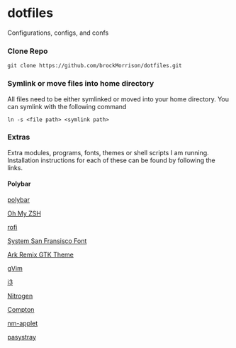 # dotfiles
Configurations, configs, and confs

### Clone Repo
```
git clone https://github.com/brockMorrison/dotfiles.git
```
### Symlink or move files into home directory
All files need to be either symlinked or moved into your home directory. You can symlink with the following command
```
ln -s <file path> <symlink path>
```
### Extras
Extra modules, programs, fonts, themes or shell scripts I am running. Installation instructions for each of these can be found by following the links.

#### Polybar
[polybar](https://github.com/jaagr/polybar)

[Oh My ZSH](https://github.com/robbyrussell/oh-my-zsh)

[rofi](https://github.com/DaveDavenport/rofi)

[System San Fransisco Font](https://github.com/supermarin/YosemiteSanFranciscoFont)

[Ark Remix GTK Theme](https://store.kde.org/p/1214931/)

[gVim](https://www.vim.org/download.php)

[i3](https://i3wm.org/)

[Nitrogen](https://wiki.archlinux.org/index.php/nitrogen)

[Compton](https://wiki.archlinux.org/index.php/compton)

[nm-applet](https://wiki.archlinux.org/index.php/NetworkManager)

[pasystray](https://github.com/christophgysin/pasystray)
